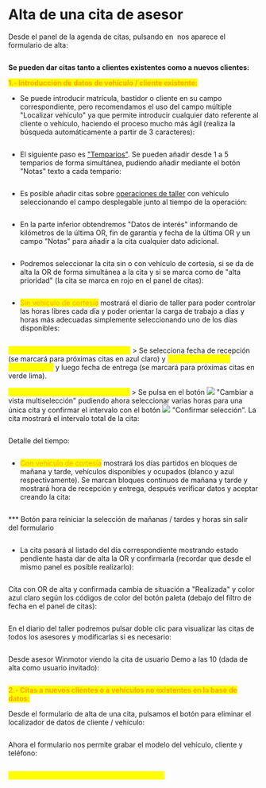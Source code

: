 # Alta de una cita de asesor

Desde el panel de la agenda de citas, pulsando en <img src="../../../../.gitbook/assets/imagen (12) (2) (1).png" alt="" data-size="original"> nos aparece el formulario de alta:

<figure><img src="../../../../.gitbook/assets/imagen (32).png" alt=""><figcaption></figcaption></figure>

**Se pueden dar citas tanto a clientes existentes como a nuevos clientes:**

<mark style="color:orange;">**1.- Introducción de datos de vehículo / cliente existente:**</mark>

* Se puede introducir matrícula, bastidor o cliente en su campo correspondiente, pero recomendamos el uso del campo múltiple "Localizar vehículo" ya que permite introducir cualquier dato referente al cliente o vehículo, haciendo el proceso mucho más ágil (realiza la búsqueda automáticamente a partir de 3 caracteres):

<figure><img src="../../../../.gitbook/assets/imagen (5) (1) (1) (1) (1).png" alt=""><figcaption></figcaption></figure>

* El siguiente paso es ["Temparios"](../temparios.md). Se pueden añadir desde 1 a 5 temparios de forma simultánea, pudiendo añadir mediante el botón "Notas" texto a cada tempario:

<figure><img src="../../../../.gitbook/assets/imagen (4) (1) (4).png" alt=""><figcaption></figcaption></figure>

* Es posible añadir citas sobre [operaciones de taller](../operaciones-de-taller.md) con vehículo seleccionando el campo desplegable junto al tiempo de la operación:

<figure><img src="../../../../.gitbook/assets/imagen (126) (1).png" alt=""><figcaption></figcaption></figure>

* En la parte inferior obtendremos "Datos de interés" informando de kilómetros de la última OR, fin de garantía y fecha de la última OR y un campo "Notas" para añadir a la cita cualquier dato adicional.

<figure><img src="../../../../.gitbook/assets/imagen (107) (3).png" alt=""><figcaption></figcaption></figure>

* Podremos seleccionar la cita sin o con vehículo de cortesía, si se da de alta la OR de forma simultánea a la cita y si se marca como de "alta prioridad" (la cita se marca en rojo en el panel de citas):

<figure><img src="../../../../.gitbook/assets/imagen (5) (2) (2) (1).png" alt=""><figcaption></figcaption></figure>

* <mark style="color:orange;">Sin vehículo de cortesía</mark> mostrará el diario de taller para poder controlar las horas libres cada día y poder orientar la carga de trabajo a días y horas más adecuadas simplemente seleccionando uno de los días disponibles:

<figure><img src="../../../../.gitbook/assets/imagen (3) (1) (1) (4).png" alt=""><figcaption></figcaption></figure>

<mark style="color:yellow;">**OPCIÓN A > Cita con una única hora**</mark> > Se selecciona fecha de recepción (se marcará para próximas citas en azul claro) y <mark style="color:yellow;">**se pulsa en la hora seleccionada**</mark> y luego fecha de entrega (se marcará para próximas citas en verde lima).

<mark style="color:yellow;">**OPCIÓN B > Cita con multiselección**</mark> > Se pulsa en el botón ![](<../../../../.gitbook/assets/imagen (1) (1) (8).png>) "Cambiar a vista multiselección" pudiendo ahora seleccionar varias horas para una única cita y confirmar el intervalo con el botón ![](<../../../../.gitbook/assets/imagen (1) (1) (8) (1) (1).png>) "Confirmar selección". La cita mostrará el intervalo total de la cita:

<figure><img src="../../../../.gitbook/assets/imagen (8) (4).png" alt=""><figcaption></figcaption></figure>

Detalle del tiempo:

<figure><img src="../../../../.gitbook/assets/imagen (120).png" alt=""><figcaption></figcaption></figure>

* <mark style="color:orange;">Con vehículo de cortesía</mark> mostrará los días partidos en bloques de mañana y tarde, vehículos disponibles y ocupados (blanco y azul respectivamente). Se marcan bloques continuos de mañana y tarde y mostrará hora de recepción y entrega, después verificar datos y aceptar creando la cita:

<figure><img src="../../../../.gitbook/assets/imagen (8) (5) (3).png" alt=""><figcaption></figcaption></figure>

\*\*\* Botón para reiniciar la selección de mañanas / tardes y horas sin salir del formulario

<figure><img src="../../../../.gitbook/assets/imagen (116) (3).png" alt=""><figcaption></figcaption></figure>

* La cita pasará al listado del día correspondiente mostrando estado pendiente hasta dar de alta la OR y confirmarla (recordar que desde el mismo panel es posible realizarlo):

<figure><img src="../../../../.gitbook/assets/imagen (16) (2) (1).png" alt=""><figcaption></figcaption></figure>

Cita con OR de alta y confirmada cambia de situación a "Realizada" y color azul claro según los códigos de color del botón paleta (debajo del filtro de fecha en el panel de citas):

<figure><img src="../../../../.gitbook/assets/imagen (3) (3) (1).png" alt=""><figcaption></figcaption></figure>

En el diario del taller podremos pulsar doble clic para visualizar las citas de todos los asesores y modificarlas si es necesario:

<figure><img src="../../../../.gitbook/assets/imagen (124).png" alt=""><figcaption></figcaption></figure>

Desde asesor Winmotor viendo la cita de usuario Demo a las 10 (dada de alta como usuario invitado):

<figure><img src="../../../../.gitbook/assets/imagen (6) (2) (5).png" alt=""><figcaption></figcaption></figure>

<mark style="color:orange;">**2.- Citas a nuevos clientes o a vehículos no existentes en la base de datos:**</mark>

Desde el formulario de alta de una cita, pulsamos el botón para eliminar el localizador de datos de cliente / vehículo:

<figure><img src="../../../../.gitbook/assets/imagen (174).png" alt=""><figcaption></figcaption></figure>

Ahora el formulario nos permite grabar el modelo del vehículo, cliente y teléfono:

<figure><img src="../../../../.gitbook/assets/imagen (2) (9).png" alt=""><figcaption></figcaption></figure>

<mark style="color:yellow;">El resto de la cita se genera igual que el punto 1</mark>
